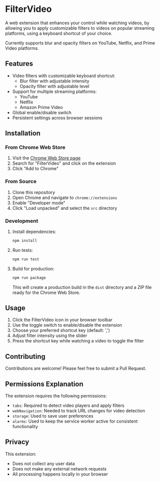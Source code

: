 # FilterVideo

A web extension that enhances your control while watching videos,
by allowing you to apply customizable filters to videos on popular streaming platforms, using a keyboard shortcut of your choice.

Currently supports blur and opacity filters on YouTube, Netflix,
and Prime Video platforms.

## Features

- Video filters with customizable keyboard shortcut:
  - Blur filter with adjustable intensity
  - Opacity filter with adjustable level
- Support for multiple streaming platforms:
  - YouTube
  - Netflix
  - Amazon Prime Video
- Global enable/disable switch
- Persistent settings across browser sessions

## Installation

### From Chrome Web Store

1. Visit the [Chrome Web Store page](https://chrome.google.com/webstore/)
2. Search for "FilterVideo" and click on the extension
3. Click "Add to Chrome"

### From Source

1. Clone this repository
2. Open Chrome and navigate to `chrome://extensions`
3. Enable "Developer mode"
4. Click "Load unpacked" and select the `src` directory

### Development

1. Install dependencies:

   ```bash
   npm install
   ```

2. Run tests:

   ```bash
   npm run test
   ```

3. Build for production:
   ```bash
   npm run package
   ```
   This will create a production build in the `dist` directory and a ZIP file ready for the Chrome Web Store.

## Usage

1. Click the FilterVideo icon in your browser toolbar
2. Use the toggle switch to enable/disable the extension
3. Choose your preferred shortcut key (default: ',')
4. Adjust filter intensity using the slider
5. Press the shortcut key while watching a video to toggle the filter

## Contributing

Contributions are welcome! Please feel free to submit a Pull Request.

## Permissions Explanation

The extension requires the following permissions:

- `tabs`: Required to detect video players and apply filters
- `webNavigation`: Needed to track URL changes for video detection
- `storage`: Used to save user preferences
- `alarms`: Used to keep the service worker active for consistent functionality

## Privacy

This extension:

- Does not collect any user data
- Does not make any external network requests
- All processing happens locally in your browser
